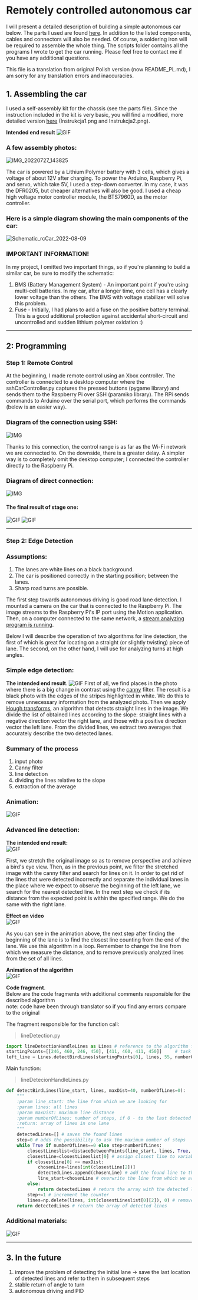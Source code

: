 # Remotely controlled autonomous car
I will present a detailed description of building a simple autonomous car below. The parts I used are found [here](https://github.com/M1chol/rcCar/blob/main/Inne/czesci.md). In addition to the listed components, cables and connectors will also be needed. Of course, a soldering iron will be required to assemble the whole thing. The scripts folder contains all the programs I wrote to get the car running. Please feel free to contact me if you have any additional questions.

This file is a translation from original Polish version (now README_PL.md), I am sorry for any translation errors and inaccuracies.

## 1. Assembling the car
I used a self-assembly kit for the chassis (see the parts file). Since the instruction included in the kit is very basic, you will find a modified, more detailed version [here](https://github.com/M1chol/rcCar/blob/main/Zdjęcia/Schematy) (Instrukcja1.png and Instrukcja2.png).   
   
**Intended end result**
![GIF](https://github.com/M1chol/rcCar/blob/main/Zdjęcia/Budowa/IMG_20220930_195806.jpg)
  
### A few assembly photos:
![IMG_20220727_143825](https://user-images.githubusercontent.com/106252516/184039809-f9397042-ed86-4d5f-9c24-03a827240d34.png)

The car is powered by a Lithium Polymer battery with 3 cells, which gives a voltage of about 12V after charging. To power the Arduino, Raspberry Pi, and servo, which take 5V, I used a step-down converter. In my case, it was the DFR0205, but cheaper alternatives will also be good. I used a cheap high voltage motor controller module, the BTS7960D, as the motor controller.

### Here is a simple diagram showing the main components of the car:
![Schematic_rcCar_2022-08-09](https://user-images.githubusercontent.com/106252516/183687655-5ca91baa-e46a-4876-8bab-b56d4de04d62.png)
  
### IMPORTANT INFORMATION!
In my project, I omitted two important things, so if you're planning to build a similar car, be sure to modify the schematic:

1. BMS (Battery Management System) - An important point if you're using multi-cell batteries. In my car, after a longer time, one cell has a clearly lower voltage than the others. The BMS with voltage stabilizer will solve this problem.
2. Fuse - Initially, I had plans to add a fuse on the positive battery terminal. This is a good additional protection against accidental short-circuit and uncontrolled and sudden lithium polymer oxidation :)
---

##  2: Programming
### Step 1: Remote Control
At the beginning, I made remote control using an Xbox controller. The controller is connected to a desktop computer where the sshCarController.py captures the pressed buttons (pygame library) and sends them to the Raspberry Pi over SSH (paramiko library). The RPi sends commands to Arduino over the serial port, which performs the commands (below is an easier way).
### Diagram of the connection using SSH:
![IMG](https://github.com/M1chol/rcCar/blob/main/Zdjęcia/Schematy/ScriptsDiagram1.jpg)
  
Thanks to this connection, the control range is as far as the Wi-Fi network we are connected to. On the downside, there is a greater delay. A simpler way is to completely omit the desktop computer; I connected the controller directly to the Raspberry Pi.
  
### Diagram of direct connection:
![IMG](https://github.com/M1chol/rcCar/blob/main/Zdjęcia/Schematy/ScriptsDiagram2.jpg)
  
#### The final result of stage one:
![GIF](https://github.com/M1chol/rcCar/blob/main/Zdjęcia/Budowa/DrivingTestAinm.gif)
![GIF](https://github.com/M1chol/rcCar/blob/main/Zdjęcia/Budowa/DrivingTestAinm2.gif)
   
---
   
### Step 2: Edge Detection
### Assumptions:
1. The lanes are white lines on a black background.
2. The car is positioned correctly in the starting position; between the lanes.
3. Sharp road turns are possible.

The first step towards autonomous driving is good road lane detection. I mounted a camera on the car that is connected to the Raspberry Pi. The image streams to the Raspberry Pi's IP port using the Motion application. Then, on a computer connected to the same network, a [stream analyzing program is running](https://github.com/M1chol/rcCar/blob/main/Skrypty/LineDetectionAdvanced.py).

Below I will describe the operation of two algorithms for line detection, the first of which is great for locating on a straight (or slightly twisting) piece of lane. The second, on the other hand, I will use for analyzing turns at high angles.
### Simple edge detection:
**The intended end result**.
![GIF](https://github.com/M1chol/rcCar/blob/main/Zdjęcia/Budowa/DrivingTestAinm3.gif)
First of all, we find places in the photo where there is a big change in contrast using the [canny](https://pl.wikipedia.org/wiki/Canny) filter. The result is a black photo with the edges of the stripes highlighted in white. We do this to remove unnecessary information from the analyzed photo. Then we apply [Hough transforms](https://pl.wikipedia.org/wiki/Transformacja_Hougha), an algorithm that detects straight lines in the image. We divide the list of obtained lines according to the slope: straight lines with a negative direction vector the right lane, and those with a positive direction vector the left lane. From the divided lines, we extract two averages that accurately describe the two detected lanes.
### Summary of the process
1. input photo
2. Canny filter
3. line detection
4. dividing the lines relative to the slope
5. extraction of the average
### Animation:
![GIF](https://github.com/M1chol/rcCar/blob/main/Zdjęcia/Budowa/lineDetecionProces.gif)

### Advanced line detection:
**The intended end result:**  
![GIF](https://github.com/M1chol/rcCar/blob/main/Zdjęcia/Budowa/car.gif)  
  
First, we stretch the original image so as to remove perspective and achieve a bird's eye view. Then, as in the previous point, we filter the stretched image with the canny filter and search for lines on it. In order to get rid of the lines that were detected incorrectly and separate the individual lanes in the place where we expect to observe the beginning of the left lane, we search for the nearest detected line. In the next step we check if its distance from the expected point is within the specified range. We do the same with the right lane.  
  
**Effect on video**  
![GIF](https://github.com/M1chol/rcCar/blob/main/Zdjęcia/Budowa/DrivingTestAinm5_copy.gif)
   
As you can see in the animation above, the next step after finding the beginning of the lane is to find the closest line counting from the end of the lane. We use this algorithm in a loop. Remember to change the line from which we measure the distance, and to remove previously analyzed lines from the set of all lines.  
   
**Animation of the algorithm**  
![GIF](https://github.com/M1chol/rcCar/blob/main/Zdjęcia/Budowa/linedetect.gif)  
   
**Code fragment**.   
Below are the code fragments with additional comments responsible for the described algorithm    
note: code have been through translator so if you find any errors compare to the original   
   
The fragment responsible for the function call:
> lineDetection.py
```python
import lineDetectionHandleLines as Lines # reference to the algorithm file
startingPoints=[[246, 460, 246, 450], [411, 460, 411, 450]]     # task of lines from which we start searching for the first lanes
left_line = Lines.detectBirdLines(startingPoints[0], lines, 55, numberOfLines=numberOfSteps) # function call
```  
 
Main function:
> lineDetecionHandleLines.py
```python
def detectBirdLines(line_start, lines, maxDist=40, numberOfLines=0):
    """
    :param line_start: the line from which we are looking for
    :param lines: all lines
    :param maxDist: maximum line distance
    :param numberOfLines: number of steps, if 0 - to the last detected line
    :return: array of lines in one lane
    """
    detectedLines=[] # saves the found lines
    step=0 # adds the possibility to ask the maximum number of steps 
    while True if numberOfLines==0 else step<numberOfLines:                                   # if the set number of steps is 0 ignore the counter, otherwise limit the number of loops
        closestLineslist=distaceBetweenPoints(line_start, lines, True, displacement=True) # return for each line [distance, displacement on x, index (if sorting)]
        closestLine=closestLineslist[0] # assign closest line to variable
        if closestLine[0] <= maxDist:                                   # if odl less than maxDist
            chosenLine=lines[int(closestLine[2])]                           # save the lines (reference to the real line not an array of distances)
            detectedLines.append(chosenLine) # add the found line to the array
            line_start=chosenLine # overwrite the line from which we are searching
        else:                                                           # if distance greater than maximum
            return detectedLines # return the array with the detected lines
        step+=1 # increment the counter
        lines=np.delete(lines, int(closestLineslist[0][2]), 0) # remove the detected line from the array of all lines
    return detectedLines # return the array of detected lines
```
### Additional materials:
![GIF](https://github.com/M1chol/rcCar/blob/main/Zdjęcia/Budowa/car2-2.gif)

---
  
## 3. In the future
1. improve the problem of detecting the initial lane -> save the last location of detected lines and refer to them in subsequent steps
2. stable return of angle to turn
3. autonomous driving and PID
